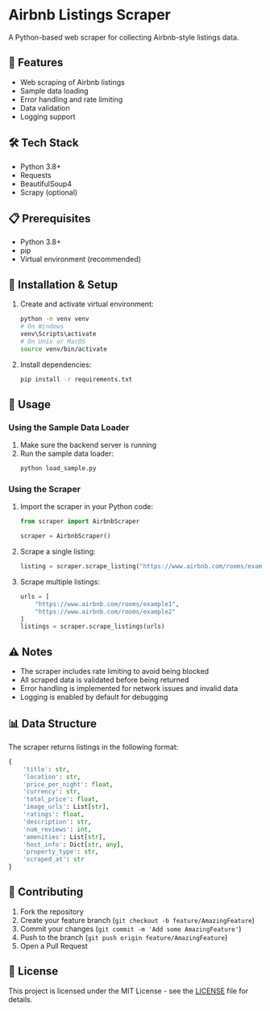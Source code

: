 # Airbnb Listings Scraper

A Python-based web scraper for collecting Airbnb-style listings data.

## 🚀 Features

- Web scraping of Airbnb listings
- Sample data loading
- Error handling and rate limiting
- Data validation
- Logging support

## 🛠️ Tech Stack

- Python 3.8+
- Requests
- BeautifulSoup4
- Scrapy (optional)

## 📋 Prerequisites

- Python 3.8+
- pip
- Virtual environment (recommended)

## 🚀 Installation & Setup

1. Create and activate virtual environment:
   ```bash
   python -m venv venv
   # On Windows
   venv\Scripts\activate
   # On Unix or MacOS
   source venv/bin/activate
   ```

2. Install dependencies:
   ```bash
   pip install -r requirements.txt
   ```

## 📝 Usage

### Using the Sample Data Loader

1. Make sure the backend server is running
2. Run the sample data loader:
   ```bash
   python load_sample.py
   ```

### Using the Scraper

1. Import the scraper in your Python code:
   ```python
   from scraper import AirbnbScraper

   scraper = AirbnbScraper()
   ```

2. Scrape a single listing:
   ```python
   listing = scraper.scrape_listing("https://www.airbnb.com/rooms/example")
   ```

3. Scrape multiple listings:
   ```python
   urls = [
       "https://www.airbnb.com/rooms/example1",
       "https://www.airbnb.com/rooms/example2"
   ]
   listings = scraper.scrape_listings(urls)
   ```

## ⚠️ Notes

- The scraper includes rate limiting to avoid being blocked
- All scraped data is validated before being returned
- Error handling is implemented for network issues and invalid data
- Logging is enabled by default for debugging

## 📊 Data Structure

The scraper returns listings in the following format:
```python
{
    'title': str,
    'location': str,
    'price_per_night': float,
    'currency': str,
    'total_price': float,
    'image_urls': List[str],
    'ratings': float,
    'description': str,
    'num_reviews': int,
    'amenities': List[str],
    'host_info': Dict[str, any],
    'property_type': str,
    'scraped_at': str
}
```

## 🤝 Contributing

1. Fork the repository
2. Create your feature branch (`git checkout -b feature/AmazingFeature`)
3. Commit your changes (`git commit -m 'Add some AmazingFeature'`)
4. Push to the branch (`git push origin feature/AmazingFeature`)
5. Open a Pull Request

## 📝 License

This project is licensed under the MIT License - see the [LICENSE](LICENSE) file for details. 